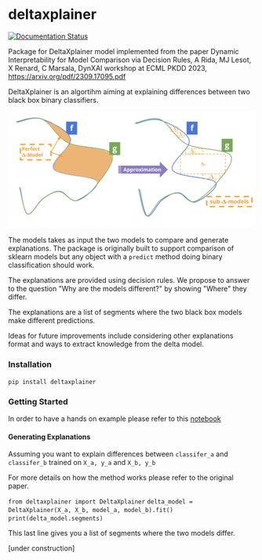 # deltaxplainer

[![Documentation Status](https://readthedocs.org/projects/deltaxplainer/badge/?version=latest)](https://deltaxplainer.readthedocs.io/en/latest/?badge=latest)


Package for DeltaXplainer model implemented from the paper Dynamic Interpretability for Model Comparison via Decision Rules, A Rida, MJ Lesot, X Renard, C Marsala, DynXAI workshop at ECML PKDD 2023, https://arxiv.org/pdf/2309.17095.pdf

DeltaXplainer is an algortihm aiming at explaining differences between two black box binary classifiers.

![DeltaXplainer Schema](https://github.com/adrida/deltaxplainer/blob/master/assets/delta.png?raw=true)

The models takes as input the two models to compare and generate explanations. The package is originally built to support comparison of sklearn models but any object with a `predict` method doing binary classification should work.

The explanations are provided using decision rules. We propose to answer to the question "Why are the models different?" by showing "Where" they differ.

The explanations are a list of segments where the two black box models make different predictions.

Ideas for future improvements include considering other explanations format and ways to extract knowledge from the delta model.

### Installation

`pip install deltaxplainer`

### Getting Started

In order to have a hands on example please refer to this [notebook](https://github.com/adrida/deltaxplainer/blob/master/notebooks/get_started.ipynb)

#### Generating Explanations

Assuming you want to explain differences between `classifer_a` and `classifer_b` trained on `X_a, y_a` and `X_b, y_b`

For more details on how the method works please refer to the original paper.

`from deltaxplainer import DeltaXplainer`
`delta_model = DeltaXplainer(X_a, X_b, model_a, model_b).fit()`
`print(delta_model.segments)`

This last line gives you a list of segments where the two models differ.



[under construction]

